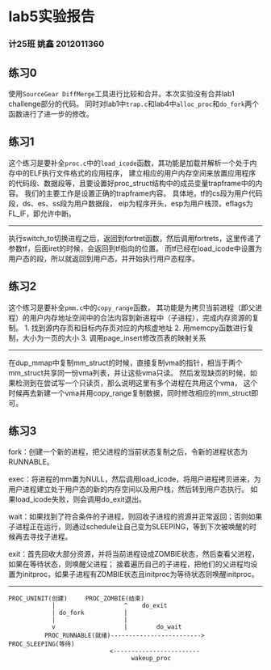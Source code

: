 # lab5实验报告

### 计25班 姚鑫 2012011360

## 练习0
使用`SourceGear DiffMerge`工具进行比较和合并。本次实验没有合并lab1 challenge部分的代码。
同时对lab1中`trap.c`和lab4中`alloc_proc`和`do_fork`两个函数进行了进一步的修改。


## 练习1
这个练习是要补全`proc.c`中的`load_icode`函数，其功能是加载并解析一个处于内存中的ELF执行文件格式的应用程序，
建立相应的用户内存空间来放置应用程序的代码段、数据段等，且要设置好proc_struct结构中的成员变量trapframe中的内容。
我们的主要工作是设置正确的trapframe内容。
具体地，tf的cs段为用户代码段，ds、es、ss段为用户数据段， eip为程序开头，esp为用户栈顶，eflags为FL_IF，即允许中断。

---

执行switch_to切换进程之后，返回到fortret函数，然后调用fortrets，这里传递了参数tf，后面iret的时候，会返回到tf指向的位置。
而tf已经在load_icode中设置为用户态的段，所以就返回到用户态，并开始执行用户态程序。


## 练习2
这个练习是要补全`pmm.c`中的`copy_range`函数，
其功能是为拷贝当前进程（即父进程）的用户内存地址空间中的合法内容到新进程中（子进程），完成内存资源的复制。
	1. 找到源内存页和目标内存页对应的内核虚地址
	2. 用memcpy函数进行复制，大小为一页的大小
	3. 调用page_insert修改页表的映射关系

---

在dup_mmap中复制mm_struct的时候，直接复制vma的指针，相当于两个mm_struct共享同一份vma列表，并让这些vma只读。 然后发现缺页的时候，如果检测到在尝试写一个只读页，那么说明这里有多个进程在共用这个vma，
这个时候再去新建一个vma并用copy_range复制数据，同时修改相应的mm_struct即可。


## 练习3
fork：创建一个新的进程，把父进程的当前状态复制之后，令新的进程状态为RUNNABLE。

exec：将进程的mm置为NULL，然后调用load_icode，将用户进程拷贝进来，为用户进程建立处于用户态的新的内存空间以及用户栈，然后转到用户态执行。
如果load_icode失败，则会调用do_exit退出。

wait：如果找到了符合条件的子进程，则回收子进程的资源并正常返回；否则如果子进程正在运行，则通过schedule让自己变为SLEEPING，等到下次被唤醒的时候再去寻找子进程。

exit：首先回收大部分资源，并将当前进程设成ZOMBIE状态，然后查看父进程，如果在等待状态，则唤醒父进程；
接着遍历自己的子进程，把他们的父进程均设置为initproc，如果子进程有ZOMBIE状态且initproc为等待状态则唤醒initproc。

---

```
PROC_UNINIT(创建)     PROC_ZOMBIE(结束)
            |                   ^    do_exit
            | do_fork           |
            |                   |
            v                   |        do_wait
          PROC_RUNNABLE(就绪)-------------------------> PROC_SLEEPING(等待)
                            <------------------------
                                  wakeup_proc
```
